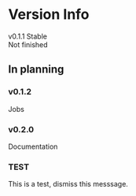 # Version Info
v0.1.1 Stable<br>
Not finished

## In planning
### v0.1.2
Jobs
### v0.2.0
Documentation
### TEST
This is a test, dismiss this messsage.
